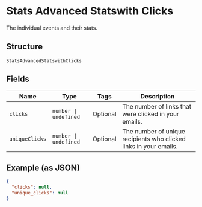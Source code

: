 
# Stats Advanced Statswith Clicks

The individual events and their stats.

## Structure

`StatsAdvancedStatswithClicks`

## Fields

| Name | Type | Tags | Description |
|  --- | --- | --- | --- |
| `clicks` | `number \| undefined` | Optional | The number of links that were clicked in your emails. |
| `uniqueClicks` | `number \| undefined` | Optional | The number of unique recipients who clicked links in your emails. |

## Example (as JSON)

```json
{
  "clicks": null,
  "unique_clicks": null
}
```

